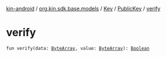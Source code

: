 [kin-android](../../../index.md) / [org.kin.sdk.base.models](../../index.md) / [Key](../index.md) / [PublicKey](index.md) / [verify](./verify.md)

# verify

`fun verify(data: `[`ByteArray`](https://kotlinlang.org/api/latest/jvm/stdlib/kotlin/-byte-array/index.html)`, value: `[`ByteArray`](https://kotlinlang.org/api/latest/jvm/stdlib/kotlin/-byte-array/index.html)`): `[`Boolean`](https://kotlinlang.org/api/latest/jvm/stdlib/kotlin/-boolean/index.html)